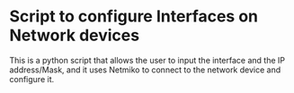 # Script to configure Interfaces on Network devices

This is a python script that allows the user to input the interface and the IP address/Mask, and it uses Netmiko to connect to the network device and configure it.
